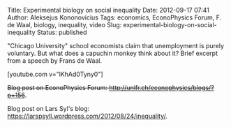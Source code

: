 Title: Experimental biology on social inequality
Date: 2012-09-17 07:41
Author: Aleksejus Kononovicius
Tags: economics, EconoPhysics Forum, F. de Waal, biology, inequality, video
Slug: experimental-biology-on-social-inequality
Status: published

"Chicago
University" school economists claim that unemployment is purely
voluntary. But what does a capuchin monkey think about it? Brief excerpt
from a speech by Frans de Waal.

[youtube.com v="lKhAd0Tyny0"]

<del>Blog post on EconoPhysics Forum:
http://unifr.ch/econophysics/blogs/?p=156</del>.

Blog post on Lars Syl's blog:
<https://larspsyll.wordpress.com/2012/08/24/inequality/>.
